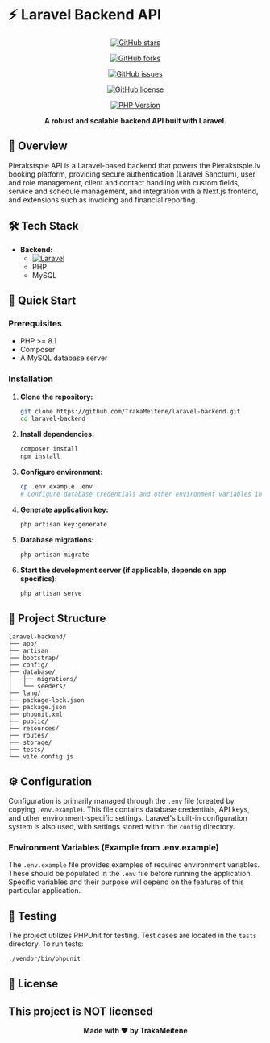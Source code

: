 # ⚡ Laravel Backend API

<div align="center">

[![GitHub stars](https://img.shields.io/github/stars/TrakaMeitene/laravel-backend?style=for-the-badge)](https://github.com/TrakaMeitene/laravel-backend/stargazers)

[![GitHub forks](https://img.shields.io/github/forks/TrakaMeitene/laravel-backend?style=for-the-badge)](https://github.com/TrakaMeitene/laravel-backend/network)

[![GitHub issues](https://img.shields.io/github/issues/TrakaMeitene/laravel-backend?style=for-the-badge)](https://github.com/TrakaMeitene/laravel-backend/issues)

[![GitHub license](https://img.shields.io/github/license/TrakaMeitene/laravel-backend?style=for-the-badge)](LICENSE)

[![PHP Version](https://img.shields.io/badge/php-%3E%3D8.1-brightgreen.svg)](https://www.php.net/)

**A robust and scalable backend API built with Laravel.**

</div>

## 📖 Overview

Pierakstspie API is a Laravel-based backend that powers the Pierakstspie.lv booking platform, providing secure authentication (Laravel Sanctum), user and role management, client and contact handling with custom fields, service and schedule management, and integration with a Next.js frontend, and extensions such as invoicing and financial reporting.

## 🛠️ Tech Stack

* **Backend:**
    * [![Laravel](https://img.shields.io/badge/laravel-%20-orange.svg)](https://laravel.com/)
    * PHP 
    * MySQL 


## 🚀 Quick Start

### Prerequisites

* PHP >= 8.1
* Composer
* A MySQL database server

### Installation

1. **Clone the repository:**
   ```bash
   git clone https://github.com/TrakaMeitene/laravel-backend.git
   cd laravel-backend
   ```

2. **Install dependencies:**
   ```bash
   composer install
   npm install
   ```

3. **Configure environment:**
   ```bash
   cp .env.example .env
   # Configure database credentials and other environment variables in .env
   ```

4. **Generate application key:**
   ```bash
   php artisan key:generate
   ```

5. **Database migrations:**
   ```bash
   php artisan migrate
   ```

6. **Start the development server (if applicable,  depends on app specifics):**
   ```bash
   php artisan serve
   ```

## 📁 Project Structure

```
laravel-backend/
├── app/
├── artisan
├── bootstrap/
├── config/
├── database/
│   ├── migrations/
│   └── seeders/
├── lang/
├── package-lock.json
├── package.json
├── phpunit.xml
├── public/
├── resources/
├── routes/
├── storage/
├── tests/
└── vite.config.js
```

## ⚙️ Configuration

Configuration is primarily managed through the `.env` file (created by copying `.env.example`).  This file contains database credentials, API keys, and other environment-specific settings.  Laravel's built-in configuration system is also used, with settings stored within the `config` directory.

### Environment Variables (Example from .env.example)

The `.env.example` file provides examples of required environment variables. These should be populated in the `.env` file before running the application.  Specific variables and their purpose will depend on the features of this particular application.

## 🧪 Testing

The project utilizes PHPUnit for testing.  Test cases are located in the `tests` directory.  To run tests:

```bash
./vendor/bin/phpunit
```


## 📄 License

This project is NOT licensed 
---

<div align="center">

**Made with ❤️ by TrakaMeitene**

</div>

